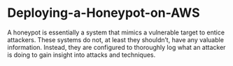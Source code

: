 # Deploying-a-Honeypot-on-AWS
A honeypot is essentially a system that mimics a vulnerable target to entice attackers. These systems do not, at least they shouldn’t, have any valuable information. Instead, they are configured to thoroughly log what an attacker is doing to gain insight into attacks and techniques.
